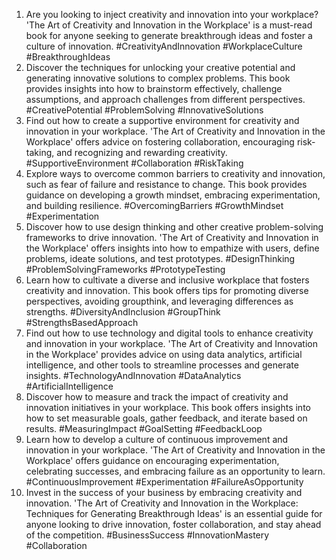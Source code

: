 
1. Are you looking to inject creativity and innovation into your workplace? 'The Art of Creativity and Innovation in the Workplace' is a must-read book for anyone seeking to generate breakthrough ideas and foster a culture of innovation. #CreativityAndInnovation #WorkplaceCulture #BreakthroughIdeas
2. Discover the techniques for unlocking your creative potential and generating innovative solutions to complex problems. This book provides insights into how to brainstorm effectively, challenge assumptions, and approach challenges from different perspectives. #CreativePotential #ProblemSolving #InnovativeSolutions
3. Find out how to create a supportive environment for creativity and innovation in your workplace. 'The Art of Creativity and Innovation in the Workplace' offers advice on fostering collaboration, encouraging risk-taking, and recognizing and rewarding creativity. #SupportiveEnvironment #Collaboration #RiskTaking
4. Explore ways to overcome common barriers to creativity and innovation, such as fear of failure and resistance to change. This book provides guidance on developing a growth mindset, embracing experimentation, and building resilience. #OvercomingBarriers #GrowthMindset #Experimentation
5. Discover how to use design thinking and other creative problem-solving frameworks to drive innovation. 'The Art of Creativity and Innovation in the Workplace' offers insights into how to empathize with users, define problems, ideate solutions, and test prototypes. #DesignThinking #ProblemSolvingFrameworks #PrototypeTesting
6. Learn how to cultivate a diverse and inclusive workplace that fosters creativity and innovation. This book offers tips for promoting diverse perspectives, avoiding groupthink, and leveraging differences as strengths. #DiversityAndInclusion #GroupThink #StrengthsBasedApproach
7. Find out how to use technology and digital tools to enhance creativity and innovation in your workplace. 'The Art of Creativity and Innovation in the Workplace' provides advice on using data analytics, artificial intelligence, and other tools to streamline processes and generate insights. #TechnologyAndInnovation #DataAnalytics #ArtificialIntelligence
8. Discover how to measure and track the impact of creativity and innovation initiatives in your workplace. This book offers insights into how to set measurable goals, gather feedback, and iterate based on results. #MeasuringImpact #GoalSetting #FeedbackLoop
9. Learn how to develop a culture of continuous improvement and innovation in your workplace. 'The Art of Creativity and Innovation in the Workplace' offers guidance on encouraging experimentation, celebrating successes, and embracing failure as an opportunity to learn. #ContinuousImprovement #Experimentation #FailureAsOpportunity
10. Invest in the success of your business by embracing creativity and innovation. 'The Art of Creativity and Innovation in the Workplace: Techniques for Generating Breakthrough Ideas' is an essential guide for anyone looking to drive innovation, foster collaboration, and stay ahead of the competition. #BusinessSuccess #InnovationMastery #Collaboration
